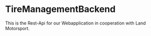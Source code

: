 # TireManagementBackend
This is the Rest-Api for our Webapplication in cooperation with Land Motorsport.
